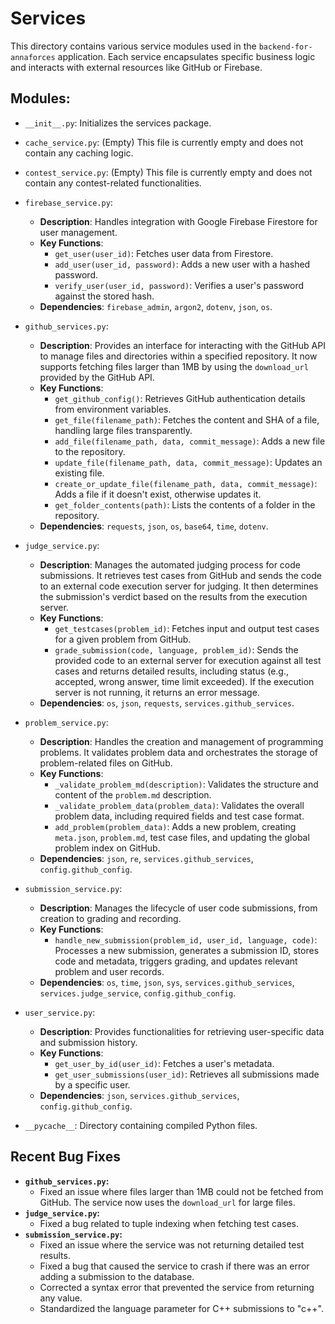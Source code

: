# Services

This directory contains various service modules used in the `backend-for-annaforces` application. Each service encapsulates specific business logic and interacts with external resources like GitHub or Firebase.

## Modules:

- `__init__.py`: Initializes the services package.

- `cache_service.py`: (Empty) This file is currently empty and does not contain any caching logic.

- `contest_service.py`: (Empty) This file is currently empty and does not contain any contest-related functionalities.

- `firebase_service.py`:
  - **Description**: Handles integration with Google Firebase Firestore for user management.
  - **Key Functions**:
    - `get_user(user_id)`: Fetches user data from Firestore.
    - `add_user(user_id, password)`: Adds a new user with a hashed password.
    - `verify_user(user_id, password)`: Verifies a user's password against the stored hash.
  - **Dependencies**: `firebase_admin`, `argon2`, `dotenv`, `json`, `os`.

- `github_services.py`:
  - **Description**: Provides an interface for interacting with the GitHub API to manage files and directories within a specified repository. It now supports fetching files larger than 1MB by using the `download_url` provided by the GitHub API.
  - **Key Functions**:
    - `get_github_config()`: Retrieves GitHub authentication details from environment variables.
    - `get_file(filename_path)`: Fetches the content and SHA of a file, handling large files transparently.
    - `add_file(filename_path, data, commit_message)`: Adds a new file to the repository.
    - `update_file(filename_path, data, commit_message)`: Updates an existing file.
    - `create_or_update_file(filename_path, data, commit_message)`: Adds a file if it doesn't exist, otherwise updates it.
    - `get_folder_contents(path)`: Lists the contents of a folder in the repository.
  - **Dependencies**: `requests`, `json`, `os`, `base64`, `time`, `dotenv`.

- `judge_service.py`:
  - **Description**: Manages the automated judging process for code submissions. It retrieves test cases from GitHub and sends the code to an external code execution server for judging. It then determines the submission's verdict based on the results from the execution server.
  - **Key Functions**:
    - `get_testcases(problem_id)`: Fetches input and output test cases for a given problem from GitHub.
    - `grade_submission(code, language, problem_id)`: Sends the provided code to an external server for execution against all test cases and returns detailed results, including status (e.g., accepted, wrong answer, time limit exceeded). If the execution server is not running, it returns an error message.
  - **Dependencies**: `os`, `json`, `requests`, `services.github_services`.

- `problem_service.py`:
  - **Description**: Handles the creation and management of programming problems. It validates problem data and orchestrates the storage of problem-related files on GitHub.
  - **Key Functions**:
    - `_validate_problem_md(description)`: Validates the structure and content of the `problem.md` description.
    - `_validate_problem_data(problem_data)`: Validates the overall problem data, including required fields and test case format.
    - `add_problem(problem_data)`: Adds a new problem, creating `meta.json`, `problem.md`, test case files, and updating the global problem index on GitHub.
  - **Dependencies**: `json`, `re`, `services.github_services`, `config.github_config`.

- `submission_service.py`:
  - **Description**: Manages the lifecycle of user code submissions, from creation to grading and recording.
  - **Key Functions**:
    - `handle_new_submission(problem_id, user_id, language, code)`: Processes a new submission, generates a submission ID, stores code and metadata, triggers grading, and updates relevant problem and user records.
  - **Dependencies**: `os`, `time`, `json`, `sys`, `services.github_services`, `services.judge_service`, `config.github_config`.

- `user_service.py`:
  - **Description**: Provides functionalities for retrieving user-specific data and submission history.
  - **Key Functions**:
    - `get_user_by_id(user_id)`: Fetches a user's metadata.
    - `get_user_submissions(user_id)`: Retrieves all submissions made by a specific user.
  - **Dependencies**: `json`, `services.github_services`, `config.github_config`.

- `__pycache__`: Directory containing compiled Python files.

## Recent Bug Fixes

- **`github_services.py`:**
  - Fixed an issue where files larger than 1MB could not be fetched from GitHub. The service now uses the `download_url` for large files.
- **`judge_service.py`:**
  - Fixed a bug related to tuple indexing when fetching test cases.
- **`submission_service.py`:**
  - Fixed an issue where the service was not returning detailed test results.
  - Fixed a bug that caused the service to crash if there was an error adding a submission to the database.
  - Corrected a syntax error that prevented the service from returning any value.
  - Standardized the language parameter for C++ submissions to "c++".